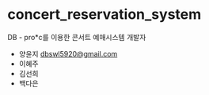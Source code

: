 # concert_reservation_system
DB - pro*c를 이용한 콘서트 예매시스템
개발자
- 양윤지 dbswl5920@gmail.com
- 이혜주 
- 김선희
- 백다은 
